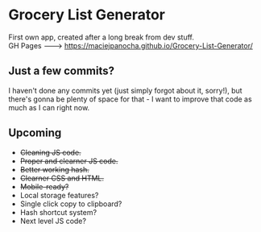 # Grocery List Generator
 First own app, created after a long break from dev stuff.  
GH Pages ---> https://maciejpanocha.github.io/Grocery-List-Generator/

## Just a few commits?
I haven't done any commits yet (just simply forgot about it, sorry!), but there's gonna be plenty of space for that - I want to improve that code as much as I can right now.

## Upcoming
- ~~Cleaning JS code.~~
- ~~Proper and clearner JS code.~~
- ~~Better working hash.~~
- ~~Clearner CSS and HTML.~~
- ~~Mobile-ready?~~
- Local storage features?
- Single click copy to clipboard?
- Hash shortcut system?
- Next level JS code?
